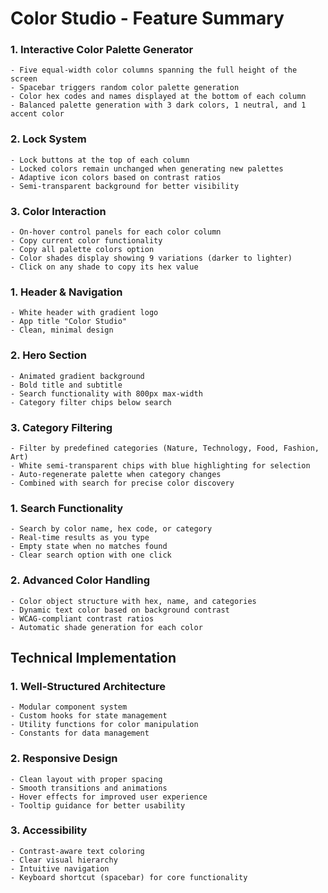 # Color Studio - Feature Summary

  ### 1. Interactive Color Palette Generator
    - Five equal-width color columns spanning the full height of the screen
    - Spacebar triggers random color palette generation
    - Color hex codes and names displayed at the bottom of each column
    - Balanced palette generation with 3 dark colors, 1 neutral, and 1 accent color
  ### 2. Lock System
    - Lock buttons at the top of each column
    - Locked colors remain unchanged when generating new palettes
    - Adaptive icon colors based on contrast ratios
    - Semi-transparent background for better visibility
  ### 3. Color Interaction
    - On-hover control panels for each color column
    - Copy current color functionality
    - Copy all palette colors option
    - Color shades display showing 9 variations (darker to lighter)
    - Click on any shade to copy its hex value

  ### 1. Header & Navigation
    - White header with gradient logo
    - App title "Color Studio"
    - Clean, minimal design
  ### 2. Hero Section
    - Animated gradient background
    - Bold title and subtitle
    - Search functionality with 800px max-width
    - Category filter chips below search
  ### 3. Category Filtering
    - Filter by predefined categories (Nature, Technology, Food, Fashion, Art)
    - White semi-transparent chips with blue highlighting for selection
    - Auto-regenerate palette when category changes
    - Combined with search for precise color discovery

  ### 1. Search Functionality
    - Search by color name, hex code, or category
    - Real-time results as you type
    - Empty state when no matches found
    - Clear search option with one click
  ### 2. Advanced Color Handling
    - Color object structure with hex, name, and categories
    - Dynamic text color based on background contrast
    - WCAG-compliant contrast ratios
    - Automatic shade generation for each color

## Technical Implementation

  ### 1. Well-Structured Architecture
    - Modular component system
    - Custom hooks for state management
    - Utility functions for color manipulation
    - Constants for data management
  ### 2. Responsive Design
    - Clean layout with proper spacing
    - Smooth transitions and animations
    - Hover effects for improved user experience
    - Tooltip guidance for better usability
  ### 3. Accessibility
    - Contrast-aware text coloring
    - Clear visual hierarchy
    - Intuitive navigation
    - Keyboard shortcut (spacebar) for core functionality
